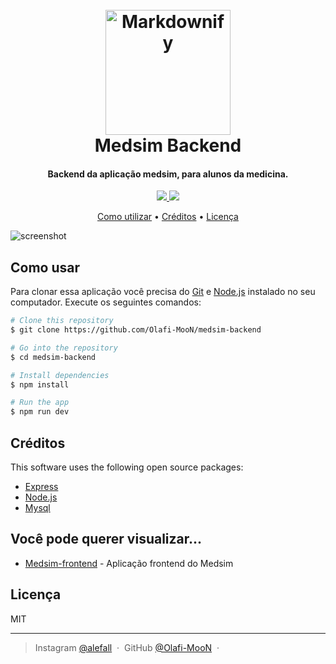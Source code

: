 
<h1 align="center">
  <br>
  <a href="http://www.amitmerchant.com/electron-markdownify"><img src="https://raw.githubusercontent.com/amitmerchant1990/electron-markdownify/master/app/img/markdownify.png" alt="Markdownify" width="200"></a>
  <br>
  Medsim Backend
  <br>
</h1>

<h4 align="center">Backend da aplicação medsim, para alunos da medicina.</h4>

<p align="center">
  <a href="#">
      <img src="https://img.shields.io/badge/ânima-1EAEDB.svg">
  </a>
  <a href="#">
    <img src="https://img.shields.io/badge/unibh-ff69b4.svg?maxAge=2592000&amp;style=flat">
  </a>
</p>

<p align="center">
  <a href="#how-to-use">Como utilizar</a> •
  <a href="#credits">Créditos</a> •
  <a href="#license">Licença</a>
</p>

![screenshot](https://raw.githubusercontent.com/Olafi-MooN/medsim-backend/main/public/img/ArquiteturaMVC.jpg)


## Como usar

Para clonar essa aplicação você precisa do [Git](https://git-scm.com) e [Node.js](https://nodejs.org/en/download/) instalado no seu computador. Execute os seguintes comandos:

```bash
# Clone this repository
$ git clone https://github.com/Olafi-MooN/medsim-backend

# Go into the repository
$ cd medsim-backend

# Install dependencies
$ npm install

# Run the app
$ npm run dev
```

## Créditos

This software uses the following open source packages:

- [Express](https://expressjs.com/pt-br/)
- [Node.js](https://nodejs.org/)
- [Mysql]()

## Você pode querer visualizar...

- [Medsim-frontend](https://github.com/Olafi-MooN/face-matching-frontend) - Aplicação frontend do Medsim

## Licença

MIT

---

> Instagram [@alefall](https://www.instagram.com/alef.all/) &nbsp;&middot;&nbsp;
> GitHub [@Olafi-MooN](https://github.com/Olafi-MooN/) &nbsp;&middot;&nbsp;

